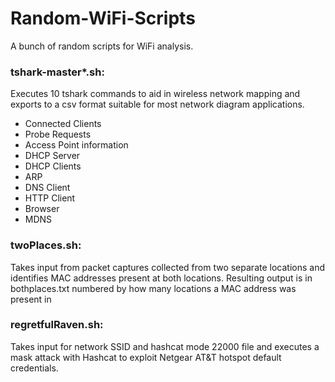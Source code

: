 # Random-WiFi-Scripts
A bunch of random scripts for WiFi analysis.

### tshark-master*.sh: 
Executes 10 tshark commands to aid in wireless network mapping and exports to a csv format suitable for most network diagram applications.
  - Connected Clients
  - Probe Requests
  - Access Point information
  - DHCP Server
  - DHCP Clients
  - ARP
  - DNS Client
  - HTTP Client
  - Browser
  - MDNS

### twoPlaces.sh: 
Takes input from packet captures collected from two separate locations and identifies MAC addresses present at both locations. Resulting output is in bothplaces.txt numbered by how many locations a MAC address was present in

### regretfulRaven.sh:
Takes input for network SSID and hashcat mode 22000 file and executes a mask attack with Hashcat to exploit Netgear AT&T hotspot default credentials.

